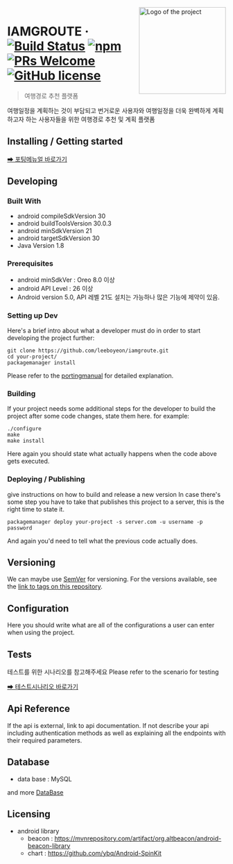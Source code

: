 <img src="client/Groute/app/src/main/res/drawable/logo2.png" alt="Logo of the project" align="right" width="200">

# IAMGROUTE &middot; [![Build Status](https://img.shields.io/travis/npm/npm/latest.svg?style=flat-square)](https://travis-ci.org/npm/npm) [![npm](https://img.shields.io/npm/v/npm.svg?style=flat-square)](https://www.npmjs.com/package/npm) [![PRs Welcome](https://img.shields.io/badge/PRs-welcome-brightgreen.svg?style=flat-square)](http://makeapullrequest.com) [![GitHub license](https://img.shields.io/badge/license-MIT-blue.svg?style=flat-square)](https://github.com/your/your-project/blob/master/LICENSE)
> 여행경로 추천 플랫폼

여행일정을 계획하는 것이 부담되고 번거로운 사용자와 여행일정을 더욱 완벽하게 계획하고자 하는 사용자들을 위한 여행경로 추천 및 계획 플랫폼

## Installing / Getting started

[➡ 포팅메뉴얼 바로가기](https://github.com/leeboyeon/iamgroute/blob/79ec5c5fef404fbff48d05d5721eb32c61bcc9bb/exec/%ED%8F%AC%ED%8C%85%20%EB%A7%A4%EB%89%B4%EC%96%BC.md)

## Developing

### Built With
- android compileSdkVersion 30
- android buildToolsVersion 30.0.3
- android minSdkVersion 21
- android targetSdkVersion 30
- Java Version 1.8


### Prerequisites
- android minSdkVer : Oreo 8.0 이상
- android API Level : 26 이상
- Android version 5.0, API 레벨 21도 설치는 가능하나 많은 기능에 제약이 있음.


### Setting up Dev

Here's a brief intro about what a developer must do in order to start developing
the project further:

```shell
git clone https://github.com/leeboyeon/iamgroute.git
cd your-project/
packagemanager install
```
Please refer to the [portingmanual](https://github.com/leeboyeon/iamgroute/blob/79ec5c5fef404fbff48d05d5721eb32c61bcc9bb/exec/%ED%8F%AC%ED%8C%85%20%EB%A7%A4%EB%89%B4%EC%96%BC.md) for detailed explanation.
### Building

If your project needs some additional steps for the developer to build the
project after some code changes, state them here. for example:

```shell
./configure
make
make install
```

Here again you should state what actually happens when the code above gets
executed.

### Deploying / Publishing
give instructions on how to build and release a new version
In case there's some step you have to take that publishes this project to a
server, this is the right time to state it.

```shell
packagemanager deploy your-project -s server.com -u username -p password
```

And again you'd need to tell what the previous code actually does.

## Versioning

We can maybe use [SemVer](http://semver.org/) for versioning. For the versions available, see the [link to tags on this repository](/tags).


## Configuration

Here you should write what are all of the configurations a user can enter when using the project.

## Tests

테스트를 위한 시나리오를 참고해주세요
Please refer to the scenario for testing

[➡ 테스트시나리오 바로가기](https://github.com/leeboyeon/iamgroute/blob/c659993bfa96e365a0f8bce253b6945fb76e1520/exec/scenario.md)


## Api Reference

If the api is external, link to api documentation. If not describe your api including authentication methods as well as explaining all the endpoints with their required parameters.


## Database

- data base : MySQL

and more [DataBase](https://github.com/leeboyeon/iamgroute/blob/c659993bfa96e365a0f8bce253b6945fb76e1520/database)

## Licensing
- android library
  - beacon : https://mvnrepository.com/artifact/org.altbeacon/android-beacon-library
  - chart : https://github.com/ybq/Android-SpinKit

